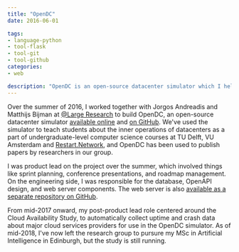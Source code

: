 ```yaml
---
title: "OpenDC"
date: 2016-06-01

tags:
- language-python
- tool-flask
- tool-git
- tool-github
categories:
- web

description: "OpenDC is an open-source datacenter simulator which I helped build for  @Large Research."
---
```


Over the summer of 2016, I worked together with Jorgos Andreadis and Matthijs Bijman at [@Large Research](http://atlarge.science/) to build OpenDC, an open-source datacenter simulator [available online](https://opendc.org/) and [on GitHub](https://github.com/atlarge-research/opendc). We've used the simulator to teach students about the inner operations of datacenters as a part of undergraduate-level computer science courses at TU Delft, VU Amsterdam and [Restart.Network](https://restart.network/), and OpenDC has been used to publish papers by researchers in our group.

I was product lead on the project over the summer, which involved things like sprint planning, conference presentations, and roadmap management. On the engineering side, I was responsible for the database, OpenAPI design, and web server components. The web server is also [available as a separate repository on GitHub](https://github.com/atlarge-research/opendc-web-server).

From mid-2017 onward, my post-product lead role centered around the Cloud Availability Study, to automatically collect uptime and crash data about major cloud services providers for use in the OpenDC simulator. As of mid-2018, I've now left the research group to pursure my MSc in Artificial Intelligence in Edinburgh, but the study is still running.
